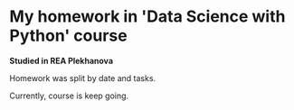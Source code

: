 # My homework in 'Data Science with Python' course #

**Studied in REA Plekhanova**

Homework was split by date and tasks.

Currently, course is keep going.